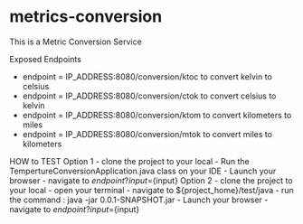 # metrics-conversion
This is a Metric Conversion Service

Exposed Endpoints
  - endpoint = IP_ADDRESS:8080/conversion/ktoc to convert kelvin to celsius
  - endpoint = IP_ADDRESS:8080/conversion/ctok to convert celsius to kelvin
  - endpoint = IP_ADDRESS:8080/conversion/ktom to convert kilometers to miles
  - endpoint = IP_ADDRESS:8080/conversion/mtok to convert miles to kilometers

HOW to TEST Option 1
    - clone the project to your local
    - Run the TempertureConversionApplication.java class on your IDE
    - Launch your browser
    - navigate to ${endpoint}?input=${input} 
Option 2
    - clone the project to your local
    - open your terminal
    - navigate to ${project_home}/test/java
    - run the command : java -jar 0.0.1-SNAPSHOT.jar
    - Launch your browser
    - navigate to ${endpoint}?input=${input}
  
